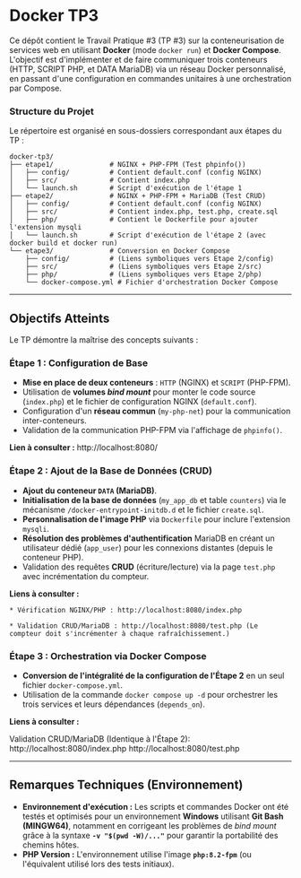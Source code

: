 # Docker TP3
Ce dépôt contient le Travail Pratique \#3 (TP \#3) sur la conteneurisation de services web en utilisant **Docker** (mode `docker run`) et **Docker Compose**. L'objectif est d'implémenter et de faire communiquer trois conteneurs (HTTP, SCRIPT PHP, et DATA MariaDB) via un réseau Docker personnalisé, en passant d'une configuration en commandes unitaires à une orchestration par Compose.

### Structure du Projet

Le répertoire est organisé en sous-dossiers correspondant aux étapes du TP :

```
docker-tp3/
├── etape1/              # NGINX + PHP-FPM (Test phpinfo())
│   ├── config/          # Contient default.conf (config NGINX)
│   ├── src/             # Contient index.php
│   └── launch.sh        # Script d'exécution de l'étape 1
├── etape2/              # NGINX + PHP-FPM + MariaDB (Test CRUD)
│   ├── config/          # Contient default.conf (config NGINX)
│   ├── src/             # Contient index.php, test.php, create.sql
│   ├── php/             # Contient le Dockerfile pour ajouter l'extension mysqli
│   └── launch.sh        # Script d'exécution de l'étape 2 (avec docker build et docker run)
└── etape3/              # Conversion en Docker Compose
    ├── config/          # (Liens symboliques vers Etape 2/config)
    ├── src/             # (Liens symboliques vers Etape 2/src)
    ├── php/             # (Liens symboliques vers Etape 2/php)
    └── docker-compose.yml # Fichier d'orchestration Docker Compose
```

-----

## Objectifs Atteints

Le TP démontre la maîtrise des concepts suivants :

### Étape 1 : Configuration de Base

  * **Mise en place de deux conteneurs** : `HTTP` (NGINX) et `SCRIPT` (PHP-FPM).
  * Utilisation de **volumes *bind mount*** pour monter le code source (`index.php`) et le fichier de configuration NGINX (`default.conf`).
  * Configuration d'un **réseau commun** (`my-php-net`) pour la communication inter-conteneurs.
  * Validation de la communication PHP-FPM via l'affichage de `phpinfo()`.

  **Lien à consulter :** http://localhost:8080/

### Étape 2 : Ajout de la Base de Données (CRUD)

  * **Ajout du conteneur `DATA` (MariaDB)**.
  * **Initialisation de la base de données** (`my_app_db` et table `counters`) via le mécanisme `/docker-entrypoint-initdb.d` et le fichier `create.sql`.
  * **Personnalisation de l'image PHP** via `Dockerfile` pour inclure l'extension `mysqli`.
  * **Résolution des problèmes d'authentification** MariaDB en créant un utilisateur dédié (`app_user`) pour les connexions distantes (depuis le conteneur PHP).
  * Validation des requêtes **CRUD** (écriture/lecture) via la page `test.php` avec incrémentation du compteur.

  **Liens à consulter :**

    * Vérification NGINX/PHP : http://localhost:8080/index.php

    * Validation CRUD/MariaDB : http://localhost:8080/test.php (Le compteur doit s'incrémenter à chaque rafraîchissement.)

### Étape 3 : Orchestration via Docker Compose 

  * **Conversion de l'intégralité de la configuration de l'Étape 2** en un seul fichier `docker-compose.yml`.
  * Utilisation de la commande `docker compose up -d` pour orchestrer les trois services et leurs dépendances (`depends_on`).

  **Liens à consulter :**

Validation CRUD/MariaDB (Identique à l'Étape 2): http://localhost:8080/index.php
                                                 http://localhost:8080/test.php

-----

## Remarques Techniques (Environnement)

  * **Environnement d'exécution :** Les scripts et commandes Docker ont été testés et optimisés pour un environnement **Windows** utilisant **Git Bash (MINGW64)**, notamment en corrigeant les problèmes de *bind mount* grâce à la syntaxe **`-v "$(pwd -W)/..."`** pour garantir la portabilité des chemins hôtes.
  * **PHP Version :** L'environnement utilise l'image **`php:8.2-fpm`** (ou l'équivalent utilisé lors des tests initiaux).

